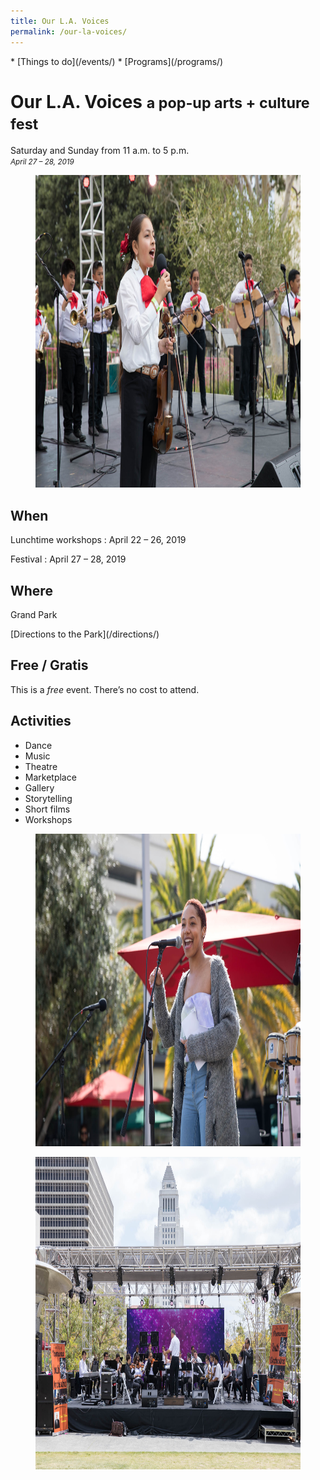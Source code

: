 ```yaml
---
title: Our L.A. Voices
permalink: /our-la-voices/
---
```


<nav markdown="1">
* [Things to do](/events/)
* [Programs](/programs/)
</nav>

<style>
:root {
  --background-color: var(--snow);
  
  --text-color: var(--strawberry);
  --text-color-secondary: hsl(223, 67%, 39%);
  --text-color-invert: var(--snow);
  --image-filter: unset;
  --svg-filter: grayscale(100%) sepia(100%) hue-rotate(280deg) brightness(1.5) saturate(4);
  --lines-url: url(/uploads/programs/sunday-sessions/lines.svg);
}

body {
  background-image: none;
}

main,
main h2 {
  font-family: "Unit", "Noto Sans", 'Noto Sans JP', 'Noto Sans HK', 'Noto Sans KR', 'Bai Jamjuree', "Public Sans", "Helvetica Neue", Helvetica, Arial, sans-serif;
}
main > nav:first-child,
main h2 {
  font-weight: bold;
  border-width: 0;
}

main > h1 {
  text-transform: uppercase;
  color: var(--text-color-secondary) !important;
}
main > h1 small:last-of-type {
  text-transform: uppercase;
  font-weight: 600;
}

@media (min-width: 60em) {
  main > h1 {
    font-size: 7vw;
    line-height: 1;
  }
  main > h1 small:last-of-type {
    display: block;
    font-size: 2rem;
  }
}

h3 {
  font-weight: bold;
  font-style: normal;
}

figure,
figure img,
.event-list img {
  border-width: 0 !important;
}

main > h1.welcome {
  text-transform: none;
  font-family: "Noto Sans", 'Noto Sans JP', 'Noto Sans HK', 'Noto Sans KR', 'Bai Jamjuree', "Public Sans", "Helvetica Neue", Helvetica, Arial, sans-serif;
}
</style>

Our L.A. Voices <small>a pop-up arts + culture fest</small>
===============

Saturday and Sunday from 11 a.m. to 5 p.m.<br />
_<small>April 27 – 28, 2019</small>_

<figure>
  <img src="/uploads/programs/our-la-voices-3.jpg" alt="Our L.A. Voices" height="500" />
</figure>

## When

Lunchtime workshops
: April 22 – 26, 2019

Festival
: April 27 – 28, 2019

## Where

Grand Park

<p class="action" markdown="1">
[Directions to the Park](/directions/)
</p>

## Free / Gratis

This is a _free_ event. There’s no cost to attend.

## Activities

* Dance
* Music
* Theatre
* Marketplace
* Gallery
* Storytelling
* Short films
* Workshops

<figure>
  <img src="/uploads/programs/our-la-voices-4.jpg" alt="Our L.A. Voices" height="500" />
</figure>

<figure>
  <img src="/uploads/programs/our-la-voices-6.jpg" alt="Our L.A. Voices" height="500" />
</figure>

